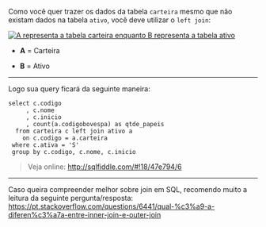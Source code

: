 Como você quer trazer os dados da tabela `carteira` mesmo que não existam dados na tabela `ativo`, você deve utilizar o `left join`:



[![A representa a tabela carteira enquanto B representa a tabela ativo][1]][1]

 - **A** = Carteira

 - **B** = Ativo

----------


Logo sua query ficará da seguinte maneira:

    select c.codigo
         , c.nome
         , c.inicio
         , count(a.codigobovespa) as qtde_papeis
      from carteira c left join ativo a
        on c.codigo = a.carteira
     where c.ativa = 'S'
     group by c.codigo, c.nome, c.inicio


> Veja online: http://sqlfiddle.com/#!18/47e794/6


----------

Caso queira compreender melhor sobre join em SQL, recomendo muito a leitura da seguinte pergunta/resposta: https://pt.stackoverflow.com/questions/6441/qual-%c3%a9-a-diferen%c3%a7a-entre-inner-join-e-outer-join

  [1]: https://i.stack.imgur.com/hi7z7.png
